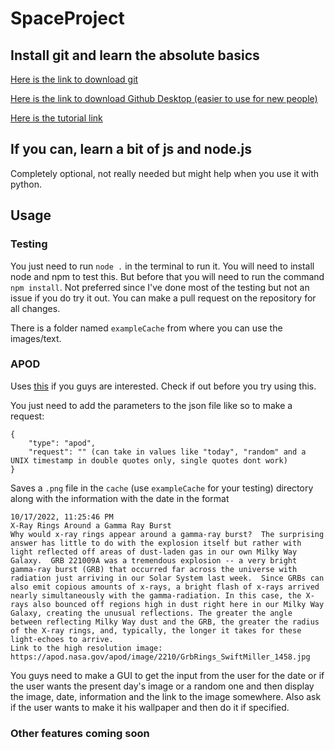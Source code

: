 # SpaceProject

## Install git and learn the absolute basics
[Here is the link to download git](https://git-scm.com/downloads)

[Here is the link to download Github Desktop (easier to use for new people)](https://desktop.github.com/)

[Here is the tutorial link](https://www.freecodecamp.org/news/how-to-use-basic-git-and-github-commands/)

## If you can, learn a bit of js and node.js

Completely optional, not really needed but might help when you use it with python.

## Usage

### Testing

You just need to run `node .` in the terminal to run it. You will need to install node and npm to test this. But before that you will need to run the command `npm install`. Not preferred since I've done most of the testing but not an issue if you do try it out. You can make a pull request on the repository for all changes.

There is a folder named `exampleCache` from where you can use the images/text.

### APOD
Uses [this](https://apod.nasa.gov/apod/astropix.html) if you guys are interested. Check if out before you try using this.

You just need to add the parameters to the json file like so to make a request:
```
{
    "type": "apod",
    "request": "" (can take in values like "today", "random" and a UNIX timestamp in double quotes only, single quotes dont work)
}
```
Saves a `.png` file in the `cache` (use `exampleCache` for your testing) directory along with the information with the date in the format
```
10/17/2022, 11:25:46 PM
X-Ray Rings Around a Gamma Ray Burst
Why would x-ray rings appear around a gamma-ray burst?  The surprising answer has little to do with the explosion itself but rather with light reflected off areas of dust-laden gas in our own Milky Way Galaxy.  GRB 221009A was a tremendous explosion -- a very bright gamma-ray burst (GRB) that occurred far across the universe with radiation just arriving in our Solar System last week.  Since GRBs can also emit copious amounts of x-rays, a bright flash of x-rays arrived nearly simultaneously with the gamma-radiation. In this case, the X-rays also bounced off regions high in dust right here in our Milky Way Galaxy, creating the unusual reflections. The greater the angle between reflecting Milky Way dust and the GRB, the greater the radius of the X-ray rings, and, typically, the longer it takes for these light-echoes to arrive.
Link to the high resolution image: https://apod.nasa.gov/apod/image/2210/GrbRings_SwiftMiller_1458.jpg
```
You guys need to make a GUI to get the input from the user for the date or if the user wants the present day's image or a random one and then display the image, date, information and the link to the image somewhere. Also ask if the user wants to make it his wallpaper and then do it if specified.

### Other features coming soon